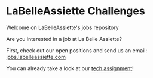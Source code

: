 # LaBelleAssiette Challenges

Welcome on LaBelleAssiette's jobs repository

Are you interested in a job at La Belle Assiette?

First, check out our open positions and send us an email: [jobs.labelleassiette.com](http://jobs.labelleassiette.com)

You can already take a look at our [tech assignment](ttps://github.com/LaBelleAssiette/jobs/tree/master/part1)!

